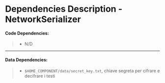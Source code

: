 # Dependencies Description - NetworkSerializer


#### **Code Dependencies:**
> * N/D
-----

#### **Data Dependencies:**
> * `$HOME_COMPONENT/data/secret_key.txt`, chiave segreta per cifrare e decifrare i testi